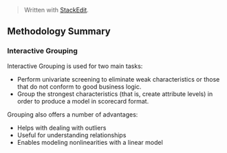 > Written with [StackEdit](https://stackedit.io/).

## Methodology Summary

### Interactive Grouping

Interactive Grouping is used for two main tasks:
- Perform univariate screening to eliminate weak characteristics or those that do not conform to good business logic.
- Group the strongest characteristics (that is, create attribute levels) in order to produce a model in scorecard format.

Grouping also offers a number of advantages:
- Helps with dealing with outliers
- Useful for understanding relationships
- Enables modeling nonlinearities with a linear model

<!--stackedit_data:
eyJoaXN0b3J5IjpbOTEwOTgxMDA2XX0=
-->